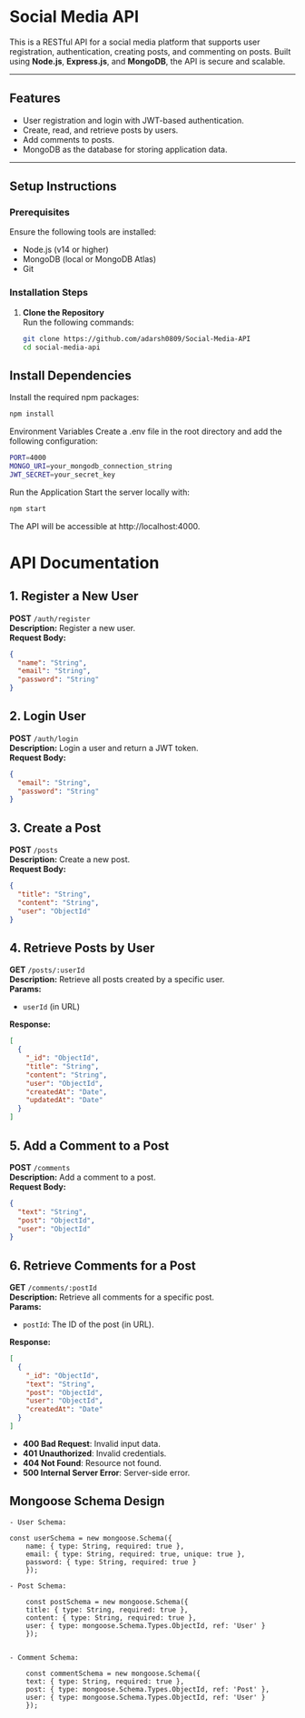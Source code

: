 # Social Media API

This is a RESTful API for a social media platform that supports user registration, authentication, creating posts, and commenting on posts. Built using **Node.js**, **Express.js**, and **MongoDB**, the API is secure and scalable.

---

## Features
- User registration and login with JWT-based authentication.
- Create, read, and retrieve posts by users.
- Add comments to posts.
- MongoDB as the database for storing application data.

---

## Setup Instructions

### Prerequisites
Ensure the following tools are installed:
- Node.js (v14 or higher)
- MongoDB (local or MongoDB Atlas)
- Git

### Installation Steps

1. **Clone the Repository**  
   Run the following commands:
   ```bash
   git clone https://github.com/adarsh0809/Social-Media-API
   cd social-media-api
   ```


## Install Dependencies
Install the required npm packages:
```bash
npm install
```

Environment Variables
Create a .env file in the root directory and add the following configuration:

```bash
PORT=4000
MONGO_URI=your_mongodb_connection_string
JWT_SECRET=your_secret_key
```
Run the Application
Start the server locally with:

```bash
npm start
```
The API will be accessible at http://localhost:4000.






# API Documentation

## 1. **Register a New User**
**POST** `/auth/register`  
**Description:** Register a new user.  
**Request Body:**
```json
{
  "name": "String",
  "email": "String",
  "password": "String"
}
```

## 2. **Login User**
**POST** `/auth/login`  
**Description:** Login a user and return a JWT token.  
**Request Body:**
```json
{
  "email": "String",
  "password": "String"
}
```


## 3. **Create a Post**
**POST** `/posts`  
**Description:** Create a new post.  
**Request Body:**
```json
{
  "title": "String",
  "content": "String",
  "user": "ObjectId"
}

```

## 4. **Retrieve Posts by User**
**GET** `/posts/:userId`  
**Description:** Retrieve all posts created by a specific user.  
**Params:**  
- `userId` (in URL)  

**Response:**
```json
[
  {
    "_id": "ObjectId",
    "title": "String",
    "content": "String",
    "user": "ObjectId",
    "createdAt": "Date",
    "updatedAt": "Date"
  }
]
```
## 5. **Add a Comment to a Post**
**POST** `/comments`  
**Description:** Add a comment to a post.  
**Request Body:**
```json
{
  "text": "String",
  "post": "ObjectId",
  "user": "ObjectId"
}
```
## 6. **Retrieve Comments for a Post**
**GET** `/comments/:postId`  
**Description:** Retrieve all comments for a specific post.  
**Params:**
- `postId`: The ID of the post (in URL).

**Response:**
```json
[
  {
    "_id": "ObjectId",
    "text": "String",
    "post": "ObjectId",
    "user": "ObjectId",
    "createdAt": "Date"
  }
]
```



- **400 Bad Request**: Invalid input data.
- **401 Unauthorized**: Invalid credentials.
- **404 Not Found**: Resource not found.
- **500 Internal Server Error**: Server-side error.



## Mongoose Schema Design
    - User Schema:

    const userSchema = new mongoose.Schema({
        name: { type: String, required: true },
        email: { type: String, required: true, unique: true },
        password: { type: String, required: true }
        });

    - Post Schema:

        const postSchema = new mongoose.Schema({
        title: { type: String, required: true },
        content: { type: String, required: true },
        user: { type: mongoose.Schema.Types.ObjectId, ref: 'User' }
        });


    - Comment Schema:

        const commentSchema = new mongoose.Schema({
        text: { type: String, required: true },
        post: { type: mongoose.Schema.Types.ObjectId, ref: 'Post' },
        user: { type: mongoose.Schema.Types.ObjectId, ref: 'User' }
        });